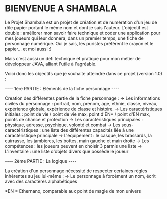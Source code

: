 <H1>BIENVENUE A SHAMBALA</H1>

Le Projet Shambala est un projet de création et de numération d'un jeu de rôle papier portant le même nom et dont je suis l'auteur.
L'objectif est double : améliorer mon savoir faire technique et coder une application pour mes joueurs qui leur donnera, dans un premier temps, une fiche de personnage numérique.
Oui je sais, les puristes préfèrent le crayon et le papier... et moi aussi :)

Mais c'est aussi un defi technique et pratique pour mon métier de développeur JAVA, alliant l'utile à l'agréable.

Voici donc les objectifs que je souhaite atteindre dans ce projet (version 1.0) :

---- 1ère PARTIE : Eléments de la fiche personnage ---- 

Creation des différentes partie de la fiche personnage :
  -> Les informations civiles du personnage : portrait, nom, prenom, age, ethnie, classe, niveau, expérience globale, expérience de classe et histoire.
  -> Les caractéristiques initiales : point de vie / point de vie max, point d'EN* / point d'EN max, points de chance et protection
  -> Les caractéristiques principales : physique, adresse, psychique, volonté et combat
  -> Les sous-caractéristiques : une liste des différentes capacités liée à une caractéristique principale
  -> L'équipement : le casque, les brassards, la cuirrasse, les jambières, les bottes, main gauche et main droite
  -> Les compétences : les joueurs peuvent en choisir 3 parmis une liste
  -> L'inventaire : une liste d'objets divers que possède le joueur

---- 2ème PARTIE : La logique ----

La création d'un personnage nécessité de respecter certaines règles inhérentes au jeu lui-même :
  -> Le personnage à forcément un nom, écrit avec des caractères alphabétiques

  *EN = Ethernano, comparable aux point de magie de mon univers
